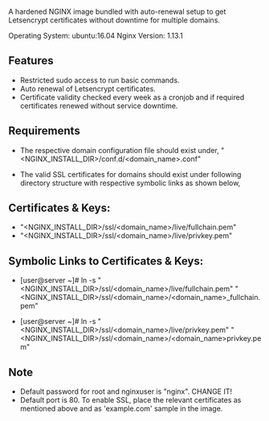 A hardened NGINX image bundled with auto-renewal setup to get Letsencrypt certificates without downtime for multiple domains.

Operating System: ubuntu:16.04
Nginx Version: 1.13.1

Features
---------------------------------------------
- Restricted sudo access to run basic commands.
- Auto renewal of Letsencrypt certificates.
- Certificate validity checked every week as a cronjob and if required certificates renewed without service downtime.


Requirements
---------------------------------------------
- The respective domain configuration file should exist under,
    "<NGINX_INSTALL_DIR>/conf.d/<domain_name>.conf"

- The valid SSL certificates for domains should exist under following directory structure with respective symbolic links as shown below,

Certificates & Keys:
---------------------------------------------
- "<NGINX_INSTALL_DIR>/ssl/<domain_name>/live/fullchain.pem" 
- "<NGINX_INSTALL_DIR>/ssl/<domain_name>/live/privkey.pem"

Symbolic Links to Certificates & Keys:
---------------------------------------------
- [user@server ~]# ln -s "<NGINX_INSTALL_DIR>/ssl/<domain_name>/live/fullchain.pem" "<NGINX_INSTALL_DIR>/ssl/<domain_name>/<domain_name>_fullchain.pem"

- [user@server ~]# ln -s "<NGINX_INSTALL_DIR>/ssl/<domain_name>/live/privkey.pem" "<NGINX_INSTALL_DIR>/ssl/<domain_name>/<domain_name>privkey.pem"


Note
---------------------------------------------
- Default password for root and nginxuser is "nginx". CHANGE IT!
- Default port is 80. To enable SSL, place the relevant certificates as mentioned above and as 'example.com' sample in the image.
